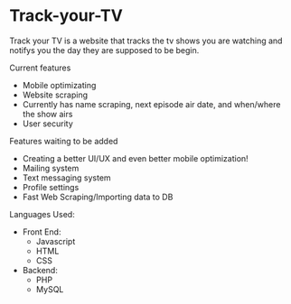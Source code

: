 Track-your-TV
=============

Track your TV is a website that tracks the tv shows you are watching and notifys you the day they are supposed to be begin.

Current features
- Mobile optimizating 
- Website scraping
- Currently has name scraping, next episode air date, and when/where the show airs
- User security

Features waiting to be added
- Creating a better UI/UX and even better mobile optimization!
- Mailing system
- Text messaging system
- Profile settings
- Fast Web Scraping/Importing data to DB


Languages Used:
  - Front End:
      - Javascript
      - HTML
      - CSS
  - Backend:
      - PHP
      - MySQL

